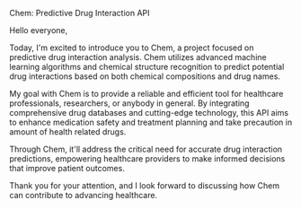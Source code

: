 

Chem: Predictive Drug Interaction API

Hello everyone,

Today, I'm excited to introduce you to Chem, a project focused on predictive drug interaction analysis. Chem utilizes advanced machine learning algorithms and chemical structure recognition to predict potential drug interactions based on both chemical compositions and drug names.

My goal with Chem is to provide a reliable and efficient tool for healthcare professionals, researchers, or anybody in general. By integrating comprehensive drug databases and cutting-edge technology, this API aims to enhance medication safety and treatment planning and take precaution in amount of health related drugs. 

Through Chem, it'll address the critical need for accurate drug interaction predictions, empowering healthcare providers to make informed decisions that improve patient outcomes.

Thank you for your attention, and I look forward to discussing how Chem can contribute to advancing healthcare.

